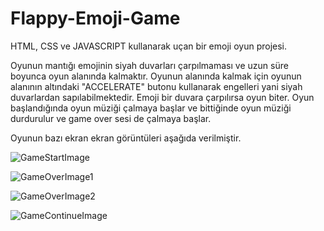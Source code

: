 # Flappy-Emoji-Game
HTML, CSS ve JAVASCRIPT kullanarak uçan bir emoji oyun projesi.

Oyunun mantığı emojinin siyah duvarları çarpılmaması ve uzun süre boyunca oyun alanında kalmaktır. Oyunun alanında kalmak için oyunun alanının altındaki "ACCELERATE" butonu kullanarak engelleri yani siyah duvarlardan sapılabilmektedir. Emoji bir duvara çarpılırsa oyun biter. Oyun başlandığında oyun müziği çalmaya başlar ve bittiğinde oyun müziği durdurulur ve game over sesi de çalmaya başlar.

Oyunun bazı ekran ekran görüntüleri aşağıda verilmiştir.

![GameStartImage](https://user-images.githubusercontent.com/75726215/168428960-196ea902-9d60-478e-82d1-c3b6688d20c8.png)

![GameOverImage1](https://user-images.githubusercontent.com/75726215/168428975-9ac19387-d79d-4899-83c7-e619a89060fb.png)

![GameOverImage2](https://user-images.githubusercontent.com/75726215/168428992-f42f9241-c10d-4617-a2d5-57a31a1e28da.png)

![GameContinueImage](https://user-images.githubusercontent.com/75726215/168429011-44962fcb-b2bf-44de-944d-a2a0b1f8734b.png)



